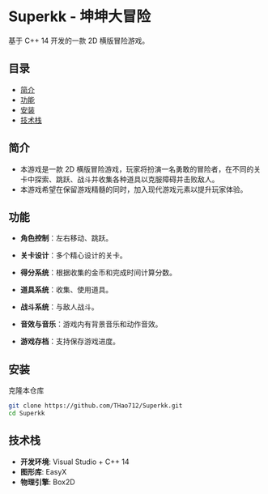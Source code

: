 # Superkk - 坤坤大冒险

基于 C++ 14 开发的一款 2D 横版冒险游戏。

## 目录

-   [简介](#简介)
-   [功能](#功能)
-   [安装](#安装)
-   [技术栈](#技术栈)

## 简介

-   本游戏是一款 2D 横版冒险游戏，玩家将扮演一名勇敢的冒险者，在不同的关卡中探索、跳跃、战斗并收集各种道具以克服障碍并击败敌人。
-   本游戏希望在保留游戏精髓的同时，加入现代游戏元素以提升玩家体验。

## 功能

-   **角色控制**：左右移动、跳跃。

-   **关卡设计**：多个精心设计的关卡。

-   **得分系统**：根据收集的金币和完成时间计算分数。

-   **道具系统**：收集、使用道具。

-   **战斗系统**：与敌人战斗。

-   **音效与音乐**：游戏内有背景音乐和动作音效。

-   **游戏存档**：支持保存游戏进度。

## 安装

克隆本仓库

```bash
git clone https://github.com/THao712/Superkk.git
cd Superkk
```

## 技术栈

-   **开发环境**: Visual Studio + C++ 14
-   **图形库**: EasyX
-   **物理引擎**: Box2D
